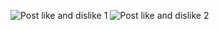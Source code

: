 ![Post like and dislike 1](https://github.com/Devesh-20/ReactJS-Beginner-8-Projects/assets/103423370/b77401b5-30fb-49b8-95f5-84b68340414b)
![Post like and dislike 2](https://github.com/Devesh-20/ReactJS-Beginner-8-Projects/assets/103423370/33e6ee6e-d35e-4025-be66-1b3af123eb92)
